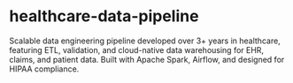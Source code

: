 # healthcare-data-pipeline
Scalable data engineering pipeline developed over 3+ years in healthcare, featuring ETL, validation, and cloud-native data warehousing for EHR, claims, and patient data. Built with Apache Spark, Airflow, and designed for HIPAA compliance.
